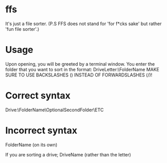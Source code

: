 # ffs
It's just a file sorter.
(P.S FFS does not stand for 'for f*cks sake' but rather 'fun file sorter'.)

# Usage
Upon opening, you will be greeted by a terminal window.
You enter the folder that you want to sort in the format:
DriveLetter:\FolderName
MAKE SURE TO USE BACKSLASHES (\) INSTEAD OF FORWARDSLASHES (/)!

# Correct syntax
Drive:\FolderName\OptionalSecondFolder\ETC

# Incorrect syntax
FolderName (on its own)

If you are sorting a drive;
DriveName (rather than the letter)
